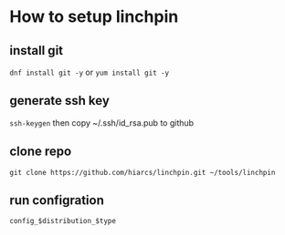 # How to setup linchpin
## install git
`dnf install git -y` or `yum install git -y`

## generate ssh key
`ssh-keygen`
then copy ~/.ssh/id_rsa.pub to github

## clone repo
`git clone https://github.com/hiarcs/linchpin.git ~/tools/linchpin`

## run configration
`config_$distribution_$type`
